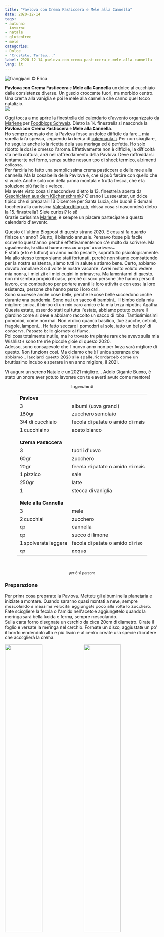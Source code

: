 ```yaml
---
title: "Pavlova con Crema Pasticcera e Mele alla Cannella"
date: 2020-12-14
tags:
- autunno
- inverno
- natale
- glutenfree
- mele
categories:
- Dolce
- "Crostate, Tartes..."
label: 2020-12-14-pavlova-con-crema-pasticcera-e-mele-alla-cannella
lang: it 
---
```

![](header.jpeg "frangipani © Erica")

**Pavlova con Crema Pasticcera e Mele alla Cannella** un dolce al cucchiaio dalle consistenze diverse. Un guscio croccante fuori, ma morbido dentro. Una crema alla vaniglia e poi le mele alla cannella che danno quel tocco natalizio.
<br />
<a href="https://www.foodblogs-schweiz.ch/foodblogs-schweiz-adventskalender-2020/" target="_blank" rel="noreferrer noopener">
<img src="https://www.foodblogs-schweiz.ch/wp-content/uploads/2020/10/Challenge-Banner-1.png" class="wp-image-452 ignore-gallery-item"></a>

Oggi tocca a me aprire la finestrella del calendario d'avvento organizzato da <a href="https://marlenessweetthings.ch" target="_blank">Marlene</a> per <a href="https://www.foodblogs-schweiz.ch" target="_blank">Foodblogs Schweiz</a>. Dietro la 14. finestrella si nasconde la **Pavlova con Crema Pasticcera e Mele alla Cannella**.
<br />
Ho sempre pensato che la Pavlova fosse un dolce difficile da fare... mia sorella la fa spesso, seguendo la ricetta di <a href="https://www.cakemania.it/ricette/pavlova/" target="_blank">cakemania.it</a>. Per non sbagliare, ho seguito anche io la ricetta della sua meringa ed è perfetta. Ho solo ridotto le dosi e omesso l'aroma. Effettivamente non è difficile, la difficoltà sta nella cottura, anzi nel raffreddamento della Pavlova. Deve raffreddarsi lentamente nel forno, senza subire nessun tipo di shock termico, altrimenti collassa.
<br />
Per farcirla ho fatto una semplicissima crema pasticcera e delle mele alla cannella. Ma la cosa bella della Pavlova è, che si può farcire con quello che si vuole. Anche solo con della panna montata e frutta fresca, che è la soluzione più facile e veloce.
<br />
Ma avete visto cosa si nascondeva dietro la 13. finestrella aperta da <a href="https://www.geschichtenausdemkuechenschrank.ch/2020/12/13/lussekatter-schwedisches-hefegebäck-mit-safran/" target="_blank">Geschichten aus dem Küchenschrank</a>? C'erano i Lussekatter, un dolce tipico che si prepara il 13 Dicembre per Santa Lucia, che buoni! E domani toccherà alla carissima <a href="https://www.valesfoodblog.ch" target="_blank">Valesfoodblog.ch</a>, chissà cosa si nasconderà dietro la 15. finestrella? Siete curiosi? Io sì!
<br />
Grazie carissima <a href="https://marlenessweetthings.ch" target="_blank">Marlene</a>, è sempre un piacere partecipare a questo calendario d'avvento.

Questo è l'ultimo Blogpost di questo strano 2020. E cosa si fa quando finisce un anno? Giusto, il bilancio annuale. Pensavo fosse più facile scriverlo quest'anno, perché effettivamente non c'è molto da scrivere. Ma ugualmente, le dita ci hanno messo un po' a scrivere...
<br />
È stato (e lo è tuttora) un anno molto pesante, soprattutto psicologicamente. Ma allo stesso tempo siamo stati fortunati, perché non stiamo combattendo per la nostra esistenza, siamo tutti in salute e stiamo bene. Certo, abbiamo dovuto annullare 3 o 4 volte le nostre vacanze. Avrei molto voluto vedere mia nonna, i miei zii e i miei cugini in primavera. Ma lamentarmi di questo, non mi sembra proprio il caso, perché ci sono persone che hanno perso il lavoro, che combattono per portare avanti le loro attività e con esse la loro esistenza, persone che hanno perso i loro cari.
<br />
Sono successe anche cose belle, perché le cose belle succedono anche durante una pandemia. Sono nati un sacco di bambini... Il bimbo della mia migliore amica, il bimbo di un mio caro amico e la mia terza nipotina Agatha. Questa estate, essendo stati qui tutta l'estate, abbiamo potuto curare il giardino come si deve e abbiamo raccolto un sacco di roba. Tantissimissimi pomodori, come non mai. Non vi dico quando basilico, due zucche, cetrioli, fragole, lamponi... Ho fatto seccare i pomodori al sole, fatto un bel po' di conserve. Passato belle giornate al fiume.
<br />
Poi cosa totalmente inutile, ma ho trovato tre piante rare che avevo sulla mia Wishlist e sono tre mie piccole gioie di questo 2020.
<br />
Adesso, sono consapevole che il nuovo anno non per forza sarà migliore di questo. Non funziona così. Ma diciamo che è l'unica speranza che abbiamo... lasciarci questo 2020 alle spalle, ricordarcelo come un bruttissimo incubo e sperare in un anno migliore, il 2021.

Vi auguro un sereno Natale e un 2021 migliore... Addio Gigante Buono, è stato un onore aver potuto lavorare con te e averti avuto come mentore! 

<div id="wrapper" style="text-align: center">
  <div id="yourdiv" style="display: inline-block;">
    <div class="ingredients" itemscope itemtype="http://schema.org/Recipe">
      <span itemprop="name" style="display:none;">Pavlova con Crema Pasticcera e Mele alla Cannella</span>
      <span itemprop="recipeCategory" style="display:none;">Dolce</span>
      <img itemprop="image" style="display:none;" class="ignore-gallery-item" src="header.jpeg"/>
      <span itemprop="author" style="display:none;">Erica Raiano</span>
      <span itemprop="description" style="display:none;">Pavlova con Crema Pasticcera e Mele alla Cannella un dolce al cucchiaio dalle consistenze diverse. Un guscio croccante fuori, ma morbido dentro. Una crema alla vaniglia e poi le mele alla cannella che danno quel tocco natalizio.</span>
      <div class="ingredients-title">Ingredienti</div>
      <table>
        <tbody>
          <tr>
            <td colspan="2"><b>Pavlova</b></td>
          </tr>      
          <tr itemprop="recipeIngredient">        
            <td>3</td>
            <td>albumi (uova grandi)</td>
          </tr>
          <tr itemprop="recipeIngredient">
            <td>180gr</td>
            <td>zucchero semolato</td>
          </tr>
          <tr itemprop="recipeIngredient">
            <td>3/4 di cucchiaio</td>
            <td>fecola di patate o amido di mais</td>
          </tr>
          <tr itemprop="recipeIngredient">
            <td>1 cucchiaino</td>
            <td>aceto bianco</td>
          </tr>
          <tr style="height: 15px;"></tr>
          <tr>
            <td colspan="2"><b>Crema Pasticcera</b></td>
          </tr>
          <tr itemprop="recipeIngredient">
            <td>3</td>
            <td>tuorli d'uovo</td>
          </tr>
          <tr itemprop="recipeIngredient">      
            <td>60gr</td>
            <td>zucchero</td>
          </tr>
          <tr itemprop="recipeIngredient">
            <td>20gr</td>
            <td>fecola di patate o amido di mais</td>
          </tr>
          <tr itemprop="recipeIngredient">
            <td>1 pizzico</td>
            <td>sale</td>
          </tr>
          <tr itemprop="recipeIngredient">
            <td>250gr</td>
            <td>latte</td>
          </tr>
          <tr itemprop="recipeIngredient">
            <td>1</td>
            <td>stecca di vaniglia</td>
          </tr>
          <tr style="height: 15px;"></tr>
          <tr>          
            <td colspan="2"><b>Mele alla Cannella</b></td>
          </tr>
          <tr itemprop="recipeIngredient">
            <td>3</td>
            <td>mele</td>
          </tr>
          <tr itemprop="recipeIngredient">
            <td>2 cucchiai</td>
            <td>zucchero</td>
          </tr>
          <tr itemprop="recipeIngredient">
            <td>qb</td>
            <td>cannella</td>
          </tr>
          <tr itemprop="recipeIngredient">
            <td>qb</td>
            <td>succo di limone</td>
          </tr>
          <tr itemprop="recipeIngredient">
            <td>1 spolverata leggera</td>
            <td>fecola di patate o amido di riso</td>
          </tr>
          <tr itemprop="recipeIngredient">
            <td>qb</td>
            <td>acqua</td>
          </tr>
        </tbody>
      </table>
      <br></br>
      <i class="pull-right" style="font-size: 80%;" itemprop="recipeYield">per 6-8 persone</i>
    </div>
  </div>
</div>


<h3>
  <font color="grey">
    <i class="fa-solid fa-gears"></i>
  </font> Preparazione
</h3>

Per prima cosa preparate la Pavlova. Mettete gli albumi nella planetaria e iniziate a montare. Quando saranno quasi montati a neve, sempre mescolando a massima velocità, aggiungete poco alla volta lo zucchero.
<br />
Fate sciogliere la fecola o l'amido nell'aceto e aggiungetelo quando la meringa sarà bella lucida e ferma, sempre mescolando.
<br />
Sulla carta forno disegnate un cerchio da circa 20cm di diametro. Girate il foglio e versate la meringa nel cerchio. Formate un disco, aggiustate un po' il bordo rendendolo alto e più liscio e al centro create una specie di cratere che accoglierà la crema.
<p>
  <div style="width: 100%; margin-bottom: 0">
    <img style="float: left; width: 49%; margin-right: 1%" src="meringa.jpeg" alt="" title="frangipani © Erica" />
    <img style="float: left; width: 49%; margin-left: 1%" src="teglia.jpeg" alt="" title="frangipani © Erica" />
    <div style="clear: both"></div>
  </div>
</p>

Infornate la Pavlova nel forno preriscaldato a 160°C ventilato, dopo 10min abbassate la temperatura a 150°C e cuocete per altri 40-50min. Non aprite il forno durante la cottura, per nessun motivo. Una volta cotta, fatela raffreddare nel forno leggermente aperto.
![](pavlova.jpeg "frangipani © Erica")

Mentre la Pavlova cuoce, preparate la crema pasticcera. In una coppa mescolate i tuorli con lo zucchero e l'amido o la fecola finché avrete un composto bello liscio. A parte portate quasi a bollore il latte con la stecca di vaniglia precedentemente aperta, poi sempre mescolando, versate il latte bollente nella coppa con i tuorli. Mescolate bene e versate il tutto di nuovo nella pentola e a temperatura moderata e sempre mescolando, cuocete finché si sarà addensata. Versate la crema pasticcera in una coppa, coprite con la pellicola a contatto e fate raffreddare.
![](pasticcera.jpeg "frangipani © Erica")

L'ultima parte sono le mele alla cannella... potete prepararle e farle raffreddare o prepararle all'ultimo momento e servirle come componente calda del dolce... Dunque pelate le mele, eliminate la parte centrale e tagliatele a fettine. Mettetele in un pentolino con lo zucchero, il succo di limone, la cannella (in polvere o la stecca), l'amido o la fecola e un pochino d'acqua. Fate cucinare per qualche minuto a temperatura media, le mele si dovranno ammorbidire leggermente, ma rimanere croccanti e regolatevi con l'acqua, ci dovrà essere un pochettino di salsina...
![](mele.jpeg "frangipani © Erica")

Mettete la Pavlova su di un piatto da portata, distribuite nel cratere la crema pasticcera (prima mescolatela un pochettino per ammorbidirla) e finite con le mele alla cannella... servite e finitela subito!

<p>
  <div style="width: 100%; margin-bottom: 0">
    <img style="float: left; width: 49%; margin-right: 1%" src="risultato1.jpeg" alt="" title="frangipani © Erica" />
    <img style="float: left; width: 49%; margin-left: 1%" src="risultato2.jpeg" alt="" title="frangipani © Erica" />
    <div style="clear: both"></div>
  </div>
</p>

![](risultato3.jpeg "frangipani © Erica")

<p>
  <div style="width: 100%; margin-bottom: 0">
    <img style="float: left; width: 49%; margin-right: 1%" src="risultato4.jpeg" alt="" title="frangipani © Erica" />
    <img style="float: left; width: 49%; margin-left: 1%" src="risultato5.jpeg" alt="" title="frangipani © Erica" />
    <div style="clear: both"></div>
  </div>
</p>

<p>
  <div style="width: 100%; margin-bottom: 0">
    <img style="float: left; width: 49%; margin-right: 1%" src="risultato6.jpeg" alt="" title="frangipani © Erica" />
    <img style="float: left; width: 49%; margin-left: 1%" src="risultato7.jpeg" alt="" title="frangipani © Erica" />
    <div style="clear: both"></div>
  </div>
</p>

![](risultato8.jpeg "frangipani © Erica")

<p>
  <div style="width: 100%; margin-bottom: 0">
    <img style="float: left; width: 49%; margin-right: 1%" src="risultato9.jpeg" alt="" title="frangipani © Erica" />
    <img style="float: left; width: 49%; margin-left: 1%" src="risultato10.jpeg" alt="" title="frangipani © Erica" />
    <div style="clear: both"></div>
  </div>
</p>

<p>
  <div style="width: 100%; margin-bottom: 0">
    <img style="float: left; width: 49%; margin-right: 1%" src="risultato11.jpeg" alt="" title="frangipani © Erica" />
    <img style="float: left; width: 49%; margin-left: 1%" src="risultato12.jpeg" alt="" title="frangipani © Erica" />
    <div style="clear: both"></div>
  </div>
</p>

![](risultato13.jpeg "frangipani © Erica")

<p>
  <div style="width: 100%; margin-bottom: 0">
    <img style="float: left; width: 49%; margin-right: 1%" src="risultato14.jpeg" alt="" title="frangipani © Erica" />
    <img style="float: left; width: 49%; margin-left: 1%" src="risultato15.jpeg" alt="" title="frangipani © Erica" />
    <div style="clear: both"></div>
  </div>
</p>

<h4>Buon appetito
  <font color="red">
    <i class="fa-regular fa-face-smile"></i>
  </font>
</h4>